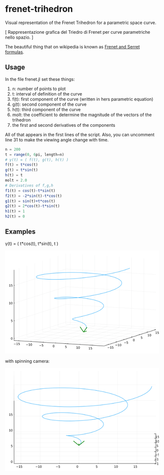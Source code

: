 # frenet-trihedron
Visual representation of the Frenet Trihedron for a parametric space curve.

[ Rappresentazione grafica del Triedro di Frenet per curve parametriche nello spazio. ]

The beautiful thing that on wikipedia is known as [Frenet and Serret formulas](https://en.wikipedia.org/wiki/Frenet%E2%80%93Serret_formulas).

## Usage
In the file frenet.jl set these things:

1. n: number of points to plot
2. t: interval of definition of the curve
3. f(t): first component of the curve (written in hers parametric equation)
4. g(t): second component of the curve
5. h(t): third component of the curve
6. molt: the coefficient to determine the magnitude of the vectors of the trihedron
7. the first and second derivatives of the components

All of that appears in the first lines of the script.
Also, you can uncomment line 31 to make the viewing angle change with time. 

```julia
n = 200
t = range(0, 6pi, length=n)
# γ(t) = ( f(t), g(t), h(t) )
f(t) = t*cos(t)
g(t) = t*sin(t)
h(t) = t
molt = 2.0
# Derivatives of f,g,h
f1(t) = cos(t)-t*sin(t)
f2(t) = -2*sin(t)-t*cos(t)
g1(t) = sin(t)+t*cos(t)
g2(t) = 2*cos(t)-t*sin(t)
h1(t) = 1
h2(t) = 0
```

## Examples
γ(t) = ( t\*cos(t), t\*sin(t), t )

![](examples/2021-09-17T21_12_50_182.gif)

with spinning camera:

![](examples/2021-09-17T21_16_11_833.gif)

